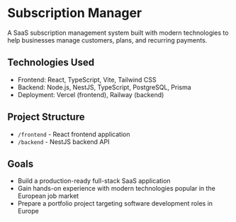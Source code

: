 # Subscription Manager

A SaaS subscription management system built with modern technologies to help businesses manage customers, plans, and recurring payments.

## Technologies Used

- Frontend: React, TypeScript, Vite, Tailwind CSS  
- Backend: Node.js, NestJS, TypeScript, PostgreSQL, Prisma  
- Deployment: Vercel (frontend), Railway (backend)  

## Project Structure

- `/frontend` - React frontend application  
- `/backend` - NestJS backend API  

## Goals

- Build a production-ready full-stack SaaS application  
- Gain hands-on experience with modern technologies popular in the European job market  
- Prepare a portfolio project targeting software development roles in Europe